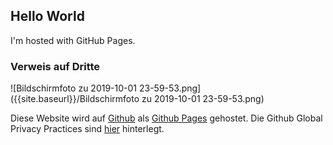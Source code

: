
## Hello World
I'm hosted with GitHub Pages.
### Verweis auf Dritte

![Bildschirmfoto zu 2019-10-01 23-59-53.png]({{site.baseurl}}/Bildschirmfoto zu 2019-10-01 23-59-53.png)


Diese Website wird auf  [Github](https://www.github.com) als [Github Pages](https://help.github.com/articles/what-is-github-pages/) gehostet. Die Github Global Privacy Practices sind [hier](https://help.github.com/articles/global-privacy-practices/) hinterlegt.

